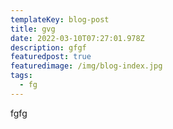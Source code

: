 ```yaml
---
templateKey: blog-post
title: gvg
date: 2022-03-10T07:27:01.978Z
description: gfgf
featuredpost: true
featuredimage: /img/blog-index.jpg
tags:
  - fg
---
```

fgfg